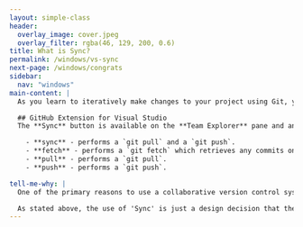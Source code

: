 ```yaml
---
layout: simple-class
header:
  overlay_image: cover.jpeg
  overlay_filter: rgba(46, 129, 200, 0.6)
title: What is Sync?
permalink: /windows/vs-sync
next-page: /windows/congrats
sidebar:
  nav: "windows"
main-content: |
  As you learn to iteratively make changes to your project using Git, you might be curious about what the `Sync` button does. Although `Sync` isn't a Git command, some GUI environments provide a `sync` button to both update your local files and push your local changes to your remote (your hosted repository).

  ## GitHub Extension for Visual Studio
  The **Sync** button is available on the **Team Explorer** pane and and also displayed after you create a commit using the extension. The **sync** tool enables you to select how you want to update the project:

    - **sync** - performs a `git pull` and a `git push`.
    - **fetch** - performs a `git fetch` which retrieves any commits on from your remote without merging them.
    - **pull** - performs a `git pull`.
    - **push** - performs a `git push`.

tell-me-why: |
  One of the primary reasons to use a collaborative version control system like Git is the ability to collaborate with other people on your project and 'syncing' allows you to share the changes you have made with those other collaborators. In a typical workflow, after making `commit`s to your project, you should be `push`ing those `commit`s to your remote repository.

  As stated above, the use of 'Sync' is just a design decision that the developers for different GUI environments supporting Git workflows used to familiarize users with the idea of sharing their changes and retrieving changes from other users.
---
```

